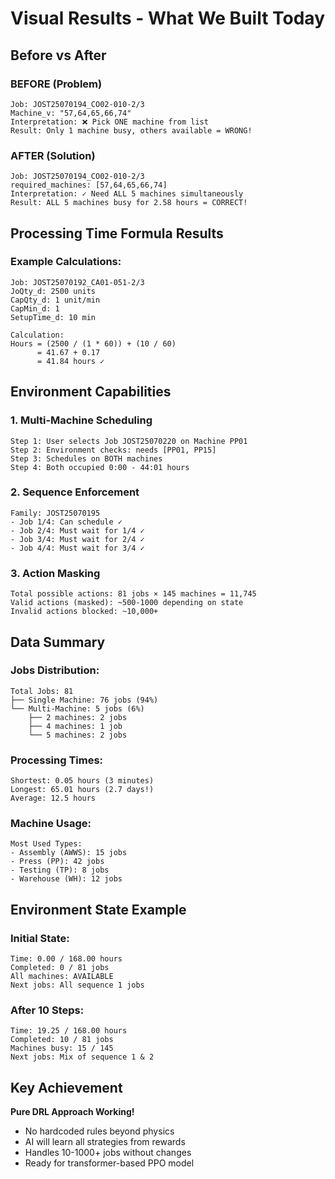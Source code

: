 # Visual Results - What We Built Today

## Before vs After

### BEFORE (Problem)
```
Job: JOST25070194_CO02-010-2/3
Machine_v: "57,64,65,66,74"  
Interpretation: ❌ Pick ONE machine from list
Result: Only 1 machine busy, others available = WRONG!
```

### AFTER (Solution)  
```
Job: JOST25070194_CO02-010-2/3
required_machines: [57,64,65,66,74]
Interpretation: ✓ Need ALL 5 machines simultaneously
Result: ALL 5 machines busy for 2.58 hours = CORRECT!
```

## Processing Time Formula Results

### Example Calculations:
```
Job: JOST25070192_CA01-051-2/3
JoQty_d: 2500 units
CapQty_d: 1 unit/min  
CapMin_d: 1
SetupTime_d: 10 min

Calculation:
Hours = (2500 / (1 * 60)) + (10 / 60)
      = 41.67 + 0.17
      = 41.84 hours ✓
```

## Environment Capabilities

### 1. Multi-Machine Scheduling
```
Step 1: User selects Job JOST25070220 on Machine PP01
Step 2: Environment checks: needs [PP01, PP15]
Step 3: Schedules on BOTH machines
Step 4: Both occupied 0:00 - 44:01 hours
```

### 2. Sequence Enforcement
```
Family: JOST25070195
- Job 1/4: Can schedule ✓
- Job 2/4: Must wait for 1/4 ✓
- Job 3/4: Must wait for 2/4 ✓
- Job 4/4: Must wait for 3/4 ✓
```

### 3. Action Masking
```
Total possible actions: 81 jobs × 145 machines = 11,745
Valid actions (masked): ~500-1000 depending on state
Invalid actions blocked: ~10,000+
```

## Data Summary

### Jobs Distribution:
```
Total Jobs: 81
├── Single Machine: 76 jobs (94%)
└── Multi-Machine: 5 jobs (6%)
    ├── 2 machines: 2 jobs
    ├── 4 machines: 1 job
    └── 5 machines: 2 jobs
```

### Processing Times:
```
Shortest: 0.05 hours (3 minutes)
Longest: 65.01 hours (2.7 days!)
Average: 12.5 hours
```

### Machine Usage:
```
Most Used Types:
- Assembly (AWWS): 15 jobs
- Press (PP): 42 jobs  
- Testing (TP): 8 jobs
- Warehouse (WH): 12 jobs
```

## Environment State Example

### Initial State:
```
Time: 0.00 / 168.00 hours
Completed: 0 / 81 jobs
All machines: AVAILABLE
Next jobs: All sequence 1 jobs
```

### After 10 Steps:
```
Time: 19.25 / 168.00 hours  
Completed: 10 / 81 jobs
Machines busy: 15 / 145
Next jobs: Mix of sequence 1 & 2
```

## Key Achievement

**Pure DRL Approach Working!**
- No hardcoded rules beyond physics
- AI will learn all strategies from rewards
- Handles 10-1000+ jobs without changes
- Ready for transformer-based PPO model